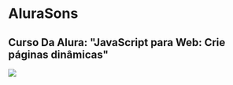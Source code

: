# AluraSons

## Curso Da Alura: "JavaScript para Web: Crie páginas dinâmicas"

![](https://media.tenor.com/9ug0MRabs-UAAAAC/my-hero-academia-deku.gif)
